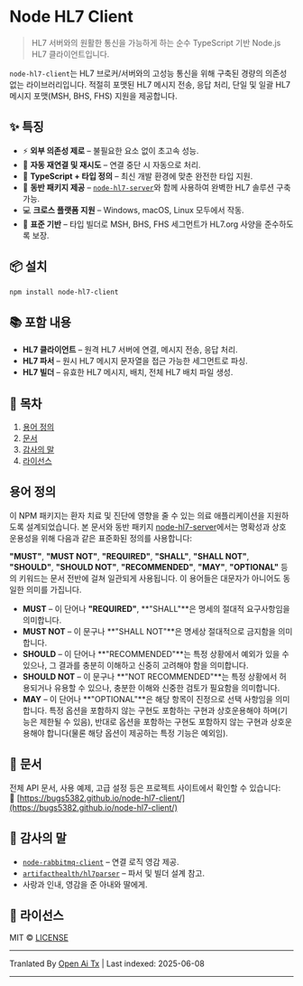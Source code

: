 # Node HL7 Client

> HL7 서버와의 원활한 통신을 가능하게 하는 순수 TypeScript 기반 Node.js HL7 클라이언트입니다.

`node-hl7-client`는 HL7 브로커/서버와의 고성능 통신을 위해 구축된 경량의 의존성 없는 라이브러리입니다. 적절히 포맷된 HL7 메시지 전송, 응답 처리, 단일 및 일괄 HL7 메시지 포맷(MSH, BHS, FHS) 지원을 제공합니다.

## ✨ 특징

* ⚡ **외부 의존성 제로** – 불필요한 요소 없이 초고속 성능.
* 🔁 **자동 재연결 및 재시도** – 연결 중단 시 자동으로 처리.
* 🧠 **TypeScript + 타입 정의** – 최신 개발 환경에 맞춘 완전한 타입 지원.
* 🤝 **동반 패키지 제공** – [`node-hl7-server`](https://www.npmjs.com/package/node-hl7-server)와 함께 사용하여 완벽한 HL7 솔루션 구축 가능.
* 💻 **크로스 플랫폼 지원** – Windows, macOS, Linux 모두에서 작동.
* 🧭 **표준 기반** – 타입 빌더로 MSH, BHS, FHS 세그먼트가 HL7.org 사양을 준수하도록 보장.

## 📦 설치

```bash
npm install node-hl7-client
```

## 📚 포함 내용

* **HL7 클라이언트** – 원격 HL7 서버에 연결, 메시지 전송, 응답 처리.
* **HL7 파서** – 원시 HL7 메시지 문자열을 접근 가능한 세그먼트로 파싱.
* **HL7 빌더** – 유효한 HL7 메시지, 배치, 전체 HL7 배치 파일 생성.

## 🧾 목차

1. [용어 정의](#keyword-definitions)
2. [문서](#documentation)
3. [감사의 말](#acknowledgements)
4. [라이선스](#license)

## 용어 정의

이 NPM 패키지는 환자 치료 및 진단에 영향을 줄 수 있는 의료 애플리케이션을 지원하도록 설계되었습니다. 본 문서와 동반 패키지 [node-hl7-server](https://www.npmjs.com/package/node-hl7-server)에서는 명확성과 상호운용성을 위해 다음과 같은 표준화된 정의를 사용합니다:

**"MUST"**, **"MUST NOT"**, **"REQUIRED"**, **"SHALL"**, **"SHALL NOT"**, **"SHOULD"**, **"SHOULD NOT"**, **"RECOMMENDED"**, **"MAY"**, **"OPTIONAL"** 등의 키워드는 문서 전반에 걸쳐 일관되게 사용됩니다. 이 용어들은 대문자가 아니어도 동일한 의미를 가집니다.

* **MUST** – 이 단어나 **"REQUIRED"**, **"SHALL"**은 명세의 절대적 요구사항임을 의미합니다.
* **MUST NOT** – 이 문구나 **"SHALL NOT"**은 명세상 절대적으로 금지함을 의미합니다.
* **SHOULD** – 이 단어나 **"RECOMMENDED"**는 특정 상황에서 예외가 있을 수 있으나, 그 결과를 충분히 이해하고 신중히 고려해야 함을 의미합니다.
* **SHOULD NOT** – 이 문구나 **"NOT RECOMMENDED"**는 특정 상황에서 허용되거나 유용할 수 있으나, 충분한 이해와 신중한 검토가 필요함을 의미합니다.
* **MAY** – 이 단어나 **"OPTIONAL"**은 해당 항목이 진정으로 선택 사항임을 의미합니다. 특정 옵션을 포함하지 않는 구현도 포함하는 구현과 상호운용해야 하며(기능은 제한될 수 있음), 반대로 옵션을 포함하는 구현도 포함하지 않는 구현과 상호운용해야 합니다(물론 해당 옵션이 제공하는 특정 기능은 예외임).

## 📖 문서

전체 API 문서, 사용 예제, 고급 설정 등은 프로젝트 사이트에서 확인할 수 있습니다:  
🔗 [https://bugs5382.github.io/node-hl7-client/](https://bugs5382.github.io/node-hl7-client/)

## 🙏 감사의 말

* [`node-rabbitmq-client`](https://github.com/cody-greene/node-rabbitmq-client) – 연결 로직 영감 제공.
* [`artifacthealth/hl7parser`](https://github.com/artifacthealth/hl7parser) – 파서 및 빌더 설계 참고.
* 사랑과 인내, 영감을 준 아내와 딸에게.

## 📄 라이선스

MIT © [LICENSE](LICENSE)


---

Tranlated By [Open Ai Tx](https://github.com/OpenAiTx/OpenAiTx) | Last indexed: 2025-06-08

---